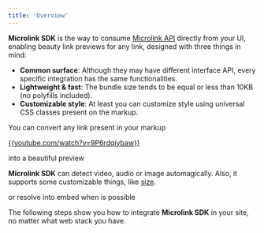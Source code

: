 ```yaml
---
title: 'Overview'
---
```


**Microlink SDK** is the way to consume [Microlink API](/docs/api/getting-started/overview) directly from your UI, enabling beauty link previews for any link, designed with three things in mind:

- **Common surface**: Although they may have different interface API, every specific integration has the same functionalities.
- **Lightweight & fast**: The bundle size tends to be equal or less than 10KB (no polyfills included).
- **Customizable style**: At least you can customize style using universal CSS classes present on the markup.

You can convert any link present in your markup

[{{youtube.com/watch?v=9P6rdqiybaw}}](https://www.{{youtube.com/watch?v=9P6rdqiybaw}})

into a beautiful preview

<Microlink 
  url='https://www.youtube.com/watch?v=9P6rdqiybaw' 
  media='image' 
/>

**Microlink SDK** can detect video, audio or image automagically. Also, it supports some customizable things, like [size](/docs/sdk/parameters/size/).

<Microlink 
  url='https://www.youtube.com/watch?v=9P6rdqiybaw' 
  media='video' 
  size='large' 
/>

or resolve into embed when is possible

<p align="center">
  <Microlink 
    url='https://www.youtube.com/watch?v=9P6rdqiybaw' 
    media='iframe' 
  />
</p>

The following steps show you how to integrate **Microlink SDK** in your site, no matter what web stack you have.
